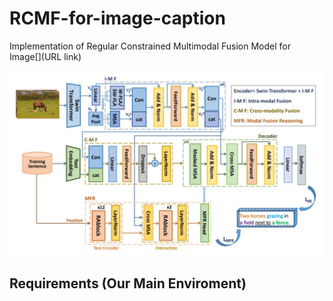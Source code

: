 # RCMF-for-image-caption
Implementation of Regular Constrained Multimodal Fusion Model for Image[](URL link)
<div align="center">
  <img src="https://github.com/200084/RCMF-for-image-caption/blob/main/imgs/Framework.jpg">
</div>

## Requirements (Our Main Enviroment)
